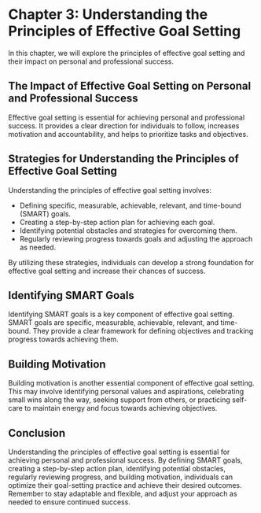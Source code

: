 Chapter 3: Understanding the Principles of Effective Goal Setting
=================================================================

In this chapter, we will explore the principles of effective goal setting and their impact on personal and professional success.

The Impact of Effective Goal Setting on Personal and Professional Success
-------------------------------------------------------------------------

Effective goal setting is essential for achieving personal and professional success. It provides a clear direction for individuals to follow, increases motivation and accountability, and helps to prioritize tasks and objectives.

Strategies for Understanding the Principles of Effective Goal Setting
---------------------------------------------------------------------

Understanding the principles of effective goal setting involves:

* Defining specific, measurable, achievable, relevant, and time-bound (SMART) goals.
* Creating a step-by-step action plan for achieving each goal.
* Identifying potential obstacles and strategies for overcoming them.
* Regularly reviewing progress towards goals and adjusting the approach as needed.

By utilizing these strategies, individuals can develop a strong foundation for effective goal setting and increase their chances of success.

Identifying SMART Goals
-----------------------

Identifying SMART goals is a key component of effective goal setting. SMART goals are specific, measurable, achievable, relevant, and time-bound. They provide a clear framework for defining objectives and tracking progress towards achieving them.

Building Motivation
-------------------

Building motivation is another essential component of effective goal setting. This may involve identifying personal values and aspirations, celebrating small wins along the way, seeking support from others, or practicing self-care to maintain energy and focus towards achieving objectives.

Conclusion
----------

Understanding the principles of effective goal setting is essential for achieving personal and professional success. By defining SMART goals, creating a step-by-step action plan, identifying potential obstacles, regularly reviewing progress, and building motivation, individuals can optimize their goal-setting practice and achieve their desired outcomes. Remember to stay adaptable and flexible, and adjust your approach as needed to ensure continued success.
